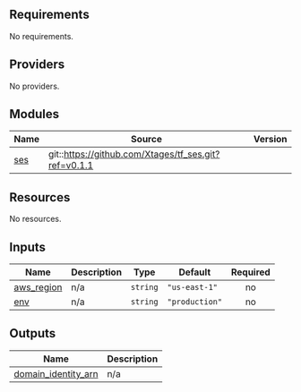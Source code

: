 ## Requirements

No requirements.

## Providers

No providers.

## Modules

| Name | Source | Version |
|------|--------|---------|
| <a name="module_ses"></a> [ses](#module\_ses) | git::https://github.com/Xtages/tf_ses.git?ref=v0.1.1 |  |

## Resources

No resources.

## Inputs

| Name | Description | Type | Default | Required |
|------|-------------|------|---------|:--------:|
| <a name="input_aws_region"></a> [aws\_region](#input\_aws\_region) | n/a | `string` | `"us-east-1"` | no |
| <a name="input_env"></a> [env](#input\_env) | n/a | `string` | `"production"` | no |

## Outputs

| Name | Description |
|------|-------------|
| <a name="output_domain_identity_arn"></a> [domain\_identity\_arn](#output\_domain\_identity\_arn) | n/a |
